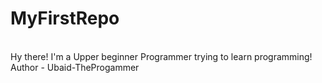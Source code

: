 # MyFirstRepo
<br>
Hy there! I'm a Upper beginner Programmer trying to learn programming!
Author - Ubaid-TheProgammer